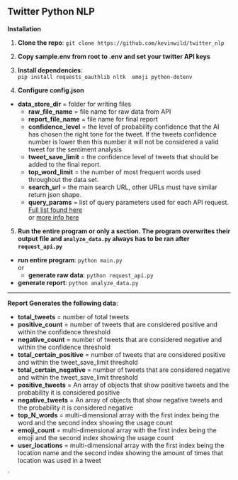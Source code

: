 
## Twitter Python NLP  
  
**Installation**  
  
 1. **Clone the repo**: `git clone https://github.com/kevinwild/twitter_nlp`  
  
 2. **Copy sample.env from root to .env and set your twitter API keys**  
  
 3. **Install dependencies**:   
  `pip install requests_oauthlib nltk  emoji python-dotenv`  
  
 4. **Configure config.json**  
 - **data_store_dir** = folder for writing files  
      - **raw_file_name** = file name for raw data from API   
      - **report_file_name** = file name for final report  
      - **confidence_level** = the level of  probability confidence that the AI has chosen the right tone for the tweet. If the tweets confidence number is lower then this number it will not be considered a valid tweet for the sentiment analysis  
      - **tweet_save_limit** = the confidence level of tweets that should be added to the final report.   
      - **top_word_limit** = the number of most frequent words used throughout the data set.  
      - **search_url** = the main search URL,  other URLs must have similar return json shape.  
      - **query_params** = list of query parameters used for each API request. [Full list found here](https://developer.twitter.com/en/docs/tweets/search/api-reference/get-search-tweets)    
       or [more info here](https://developer.twitter.com/en/docs/tweets/search/guides/standard-operators)
5. **Run the entire program or only a section. The program overwrites their output file and `analyze_data.py` always has to be ran after `request_api.py`**  
 - **run entire program**: `python main.py`  
  or  
   - **generate raw data**: `python request_api.py`  
  -  **generate report**: `python analyze_data.py`  
  
---  
**Report Generates the following data**:  
- **total_tweets** = number of total tweets  
- **positive_count** = number of tweets that are considered positive and within the confidence threshold  
-  **negative_count** = number of tweets that are considered negative and within the confidence threshold  
-  **total_certain_positive** = number of tweets that are considered positive and within the tweet_save_limit threshold  
-  **total_certain_negative** = number of tweets that are considered negative and within the tweet_save_limit threshold  
-  **positive_tweets** = An array of objects that show positive tweets and the probability it is considered positive  
- **negative_tweets** = An array of objects that show negative tweets and the probability it is considered negative  
-  **top_N_words** = multi-dimensional array with the first index being the word and the second index showing the usage count  
-  **emoji_count** = multi-dimensional array with the first index being the emoji and the second index showing the usage count  
-  **user_locations** = multi-dimensional array with the first index being the location name and the second index showing the amount of times that location was used in a tweet  
  
`